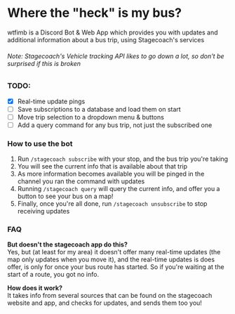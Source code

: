 # Where the "heck" is my bus?

wtfimb is a Discord Bot & Web App which provides you with updates and additional information
about a bus trip, using Stagecoach's services

###### Note: Stagecoach's Vehicle tracking API likes to go down a lot, so don't be surprised if this is broken

### TODO:
 - [x] Real-time update pings
 - [ ] Save subscriptions to a database and load them on start
 - [ ] Move trip selection to a dropdown menu & buttons
 - [ ] Add a query command for any bus trip, not just the subscribed one

### How to use the bot

1. Run `/stagecoach subscribe` with your stop, and the bus trip you're taking
2. You will see the current info that is available about that trip
3. As more information becomes available you will be pinged in the channel you ran the command
   with updates
4. Running `/stagecoach query` will query the current info, and offer you a button to see
   your bus on a map!
5. Finally, once you're all done, run `/stagecoach unsubscribe` to stop receiving updates

### FAQ
**But doesn't the stagecoach app do this?**\
Yes, but (at least for my area) it doesn't offer many real-time updates (the map only updates when
you move it), and the real-time updates is does offer, is only for once your bus route has started.
So if you're waiting at the start of a route, you got no info.

**How does it work?**\
It takes info from several sources that can be found on the stagecoach website and app, and
checks for updates, and sends them too you!